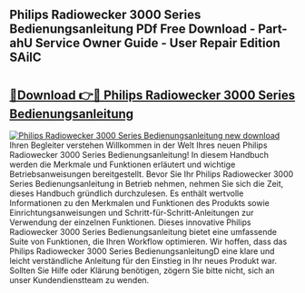 ## Philips Radiowecker 3000 Series Bedienungsanleitung PDf Free Download - Part-ahU Service Owner Guide - User Repair Edition SAilC

# <h2><a href="http://df2e0k6.blite.top/?on=Philips+Radiowecker+3000+Series+Bedienungsanleitung">🔗Download 👉🔴 Philips Radiowecker 3000 Series Bedienungsanleitung</a></h2>

[![Philips Radiowecker 3000 Series Bedienungsanleitung new download](https://i.imgur.com/lujVjoI.png)](http://df2e0k6.blite.top/?on=Philips+Radiowecker+3000+Series+Bedienungsanleitung)
Ihren Begleiter verstehen Willkommen in der Welt Ihres neuen Philips Radiowecker 3000 Series Bedienungsanleitung! In diesem Handbuch werden die Merkmale und Funktionen erläutert und wichtige Betriebsanweisungen bereitgestellt. Bevor Sie Ihr Philips Radiowecker 3000 Series Bedienungsanleitung in Betrieb nehmen, nehmen Sie sich die Zeit, dieses Handbuch gründlich durchzulesen. Es enthält wertvolle Informationen zu den Merkmalen und Funktionen des Produkts sowie Einrichtungsanweisungen und Schritt-für-Schritt-Anleitungen zur Verwendung der einzelnen Funktionen. Dieses innovative Philips Radiowecker 3000 Series Bedienungsanleitung bietet eine umfassende Suite von Funktionen, die Ihren Workflow optimieren. Wir hoffen, dass das Philips Radiowecker 3000 Series BedienungsanleitungD eine klare und leicht verständliche Anleitung für den Einstieg in Ihr neues Produkt war. Sollten Sie Hilfe oder Klärung benötigen, zögern Sie bitte nicht, sich an unser Kundendienstteam zu wenden.
